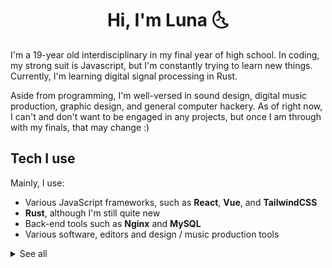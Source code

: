<h1 align="center">Hi, I'm Luna 🌜</h1>

I'm a 19-year old interdisciplinary in my final year of high school. In coding, my strong suit is Javascript, but I'm constantly trying to learn new things. Currently, I'm learning digital signal processing in Rust.

Aside from programming, I'm well-versed in sound design, digital music production, graphic design, and general computer hackery. As of right now, I can't and don't want to be engaged in any projects, but once I am through with my finals, that may change :)

## Tech I use

Mainly, I use:
  * Various JavaScript frameworks, such as **React**, **Vue**, and **TailwindCSS**
  * **Rust**, although I'm still quite new
  * Back-end tools such as **Nginx** and **MySQL**
  * Various software, editors and design / music production tools

<details>
<summary>See all</summary>

### Programming languages
![](https://skillicons.dev/icons?i=js,rust,cpp,java,py&theme=light)

### Front-end tools
![](https://skillicons.dev/icons?i=react,vue,sass,tailwind,electron&theme=light)

### Back-end tools
![](https://skillicons.dev/icons?i=nodejs,graphql,nginx,mysql&theme=light)

### Editors
![](https://skillicons.dev/icons?i=vscode,visualstudio,eclipse,neovim&theme=light)

### Software
![](https://skillicons.dev/icons?i=blender,ai,ps,figma,ableton,discord&theme=light)

### Other
![](https://skillicons.dev/icons?i=latex,linux,powershell,bash,processing,regex&theme=light)
</details>
